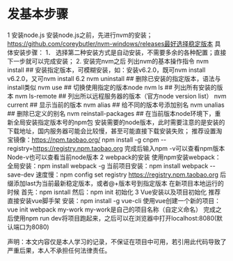 # 发基本步骤
1	安装node.js
安装node.js之前，先进行nvm的安装；
https://github.com/coreybutler/nvm-windows/releases最好选择稳定版本
具体安装步骤：
1． 
选择第二种安装方式是自动安装，不需要多余的各种配置；直接下一步就可以完成安装；
2. 安装完nvm之后
列出nvm的基本操作指令
nvm install ## 安装指定版本，可模糊安装，如：安装v6.2.0，既可nvm install v6.2.0，又可nvm install 6.2
nvm uninstall ## 删除已安装的指定版本，语法与install类似
nvm use ## 切换使用指定的版本node
nvm ls ## 列出所有安装的版本
nvm ls-remote ## 列出所以远程服务器的版本（官方node version list）
nvm current ## 显示当前的版本
nvm alias ## 给不同的版本号添加别名
nvm unalias ## 删除已定义的别名
nvm reinstall-packages ## 在当前版本node环境下，重新全局安装指定版本号的npm包
安装需要的node版本，此时需要注意的是安装的下载地址，国内服务器可能会比较慢，甚至可能直接下载安装失败；
推荐设置淘宝镜像：https://npm.taobao.org/
npm install -g cnpm --registry=https://registry.npm.taobao.org
完成后输入npm -v可以查看npm版本
Node-v也可以查看当前node版本
2	webpack的安装
	使用npm安装webpack：
全局安装：npm install webpack -g
当前项目安装：npm install webpack --save-dev
速度慢：npm config set registry https://registry.npm.taobao.org
后缀添加last为当前最新稳定版本，或者@+版本号到指定版本
在新项目本地运行的时候
首先：npm isntall 
然后：npm init 初始化
3	Vue安装以及项目初始化
推荐直接安装vue脚手架
安装：npm install -g vue-cli
使用vue创建一个新的项目：
vue init webpack my-work
my-work是自己的项目名称（自定义命名）
完成之后使用npm run dev将项目跑起来，之后可以在浏览器中打开localhost:8080(默认端口为8080)


声明：本文内容仅是本人学习的记录，不保证在项目中可用，若引用此代码导致了严重后果，本人不承担任何法律责任。
